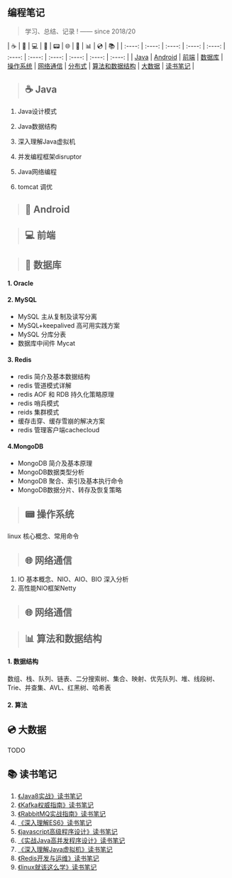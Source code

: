 ## 编程笔记

> 学习、总结、记录 ! —— since 2018/20

| ☕️ | 📱 | 💻 | 💾 | 📟 | 🌐 | 🚀 | 📊  | :cd: | :books: |
| :----: | :----: | :----: | :----: | :----: | :----: | :----: | :----: | :----: | :----: | :----: |
| [Java](#Java) | [Android](#Android) | <a href="#-前端">前端</a> | <a href="#-数据库">数据库</a> | <a href="#-操作系统">操作系统</a> | <a href="#-网络通信">网络通信</a> | <a href="#-分布式">分布式</a> | <a href="#-算法和数据结构">算法和数据结构</a> | <a href="#cd-大数据">大数据</a> | <a href="#books-读书笔记">读书笔记</a> |

> <h2 id="Java">☕️ Java</h2>

1. Java设计模式

2. Java数据结构

3. 深入理解Java虚拟机

4. 并发编程框架disruptor

5. Java网络编程
6. tomcat 调优

> <h2 id="Android">📱 Android</h2>

> <h2 id="前端">💻 前端</h2>

> <h2 id="数据库">💾 数据库</h2>
#### 1. Oracle

#### 2. MySQL
+ MySQL 主从复制及读写分离
+ MySQL+keepalived 高可用实践方案
+ MySQL 分库分表
+ 数据库中间件 Mycat

#### 3. Redis
+ redis 简介及基本数据结构
+ redis 管道模式详解
+ redis AOF 和 RDB 持久化策略原理
+ redis 哨兵模式
+ reids 集群模式
+ 缓存击穿、缓存雪崩的解决方案
+ redis 管理客户端cachecloud

#### 4.MongoDB

+ MongoDB 简介及基本原理
+ MongoDB数据类型分析
+ MongoDB 聚合、索引及基本执行命令
+ MongoDB数据分片、转存及恢复策略

> <h2 id="操作系统">📟 操作系统</h2>
linux 核心概念、常用命令

> <h2 id="网络通信">🌐 网络通信</h2>
1. IO 基本概念、NIO、AIO、BIO 深入分析
2. 高性能NIO框架Netty

> <h2 id="网络通信">🌐 网络通信</h2>

> <h2 id="算法和数据结构">📊 算法和数据结构</h2>

#### 1. 数据结构

数组、栈、队列、链表、二分搜索树、集合、映射、优先队列、堆、线段树、Trie、并查集、AVL、红黑树、哈希表

#### 2. 算法



## :cd: 大数据

TODO



## :books: 读书笔记

1. [《Java8实战》读书笔记](https://github.com/heibaiying/LearningNotes/tree/master/notes/《Java8实战》读书笔记.md)
2. [《Kafka权威指南》读书笔记](https://github.com/heibaiying/LearningNotes/tree/master/notes/《Kafka权威指南》读书笔记.md) 
3. [《RabbitMQ实战指南》读书笔记](https://github.com/heibaiying/LearningNotes/tree/master/notes/《RabbitMQ实战指南》读书笔记.md) 
4. [《深入理解ES6》读书笔记](https://github.com/heibaiying/LearningNotes/tree/master/notes/《深入理解ES6》读书笔记.md)
5. [《javascript高级程序设计》读书笔记](https://github.com/heibaiying/LearningNotes/tree/master/notes/《javascript高级程序设计》读书笔记.md) 
6. [《实战Java高并发程序设计》读书笔记](https://github.com/heibaiying/LearningNotes/tree/master/notes/《实战Java高并发程序设计》读书笔记.md)
7. [《深入理解Java虚拟机》读书笔记](https://github.com/heibaiying/LearningNotes/tree/master/notes/《深入理解Java虚拟机》读书笔记.md) 
8. [《Redis开发与运维》读书笔记](https://github.com/heibaiying/LearningNotes/tree/master/notes/《Redis开发与运维》读书笔记.md) 
9. [《linux就该这么学》读书笔记](https://github.com/heibaiying/LearningNotes/tree/master/notes/《linux就该这么学》读书笔记.md) 




